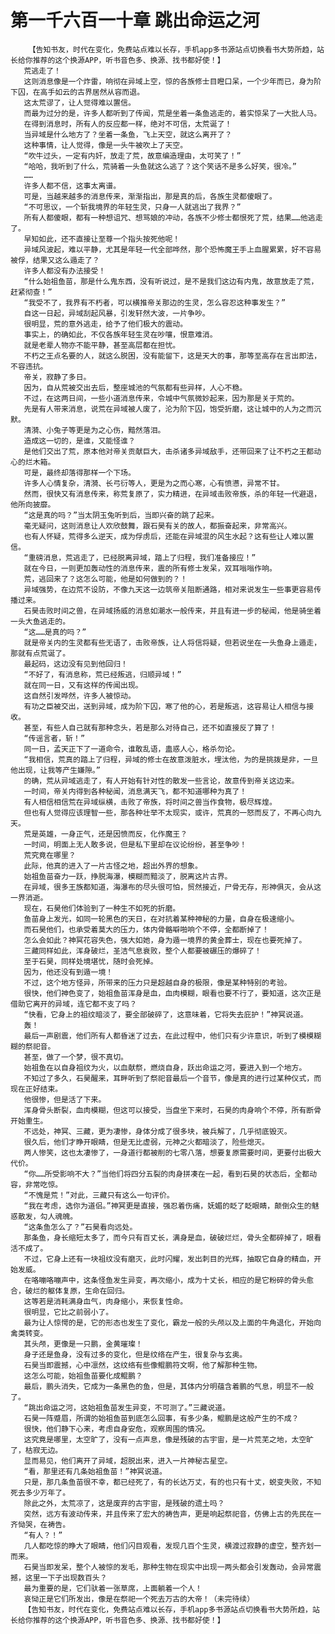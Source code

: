# 第一千六百一十章 跳出命运之河
        【告知书友，时代在变化，免费站点难以长存，手机app多书源站点切换看书大势所趋，站长给你推荐的这个换源APP，听书音色多、换源、找书都好使！】
       荒逃走了！
       这则消息像是一个炸雷，响彻在异域上空，惊的各族修士目瞪口呆，一个少年而已，身为阶下囚，在高手如云的古界居然从容而退。
       这太荒谬了，让人觉得难以置信。
       而最为过分的是，许多人都听到了传闻，荒是坐着一条鱼逃走的，着实惊呆了一大批人马。
       在得到消息时，所有人的反应都一样，绝对不可信，太荒诞了！
       当异域是什么地方了？坐着一条鱼，飞上天空，就这么离开了？
       这种事情，让人觉得，像是一头牛被吹上了天空。
       “吹牛过头，一定有内奸，放走了荒，故意编造理由，太可笑了！”
       “哈哈，我听到了什么，荒骑着一头鱼就这么逃了？这个笑话不是多么好笑，很冷。”
       ……
       许多人都不信，这事太离谱。
       可是，当越来越多的消息传来，渐渐指出，那是真的后，各族生灵都傻眼了。
       “不可思议，一个斩我境界的年轻生灵，只身一人就逃出了我界？”
       所有人都傻眼，都有一种想诅咒、想骂娘的冲动，各族不少修士都恨死了荒，结果……他逃走了。
       早知如此，还不直接让至尊一个指头按死他呢！
       异域风波起，难以平静，尤其是年轻一代全部哗然，那个恐怖魔王手上血腥累累，好不容易被俘，结果又这么遁走了？
       许多人都没有办法接受！
       “什么始祖鱼苗，那是什么鬼东西，没有听说过，是不是我们这边有内鬼，故意放走了荒，赶紧彻查！”
       “我受不了，我界有不朽者，可以横推帝关那边的生灵，怎么容忍这种事发生？”
       自这一日起，异域刮起风暴，引发轩然大波，一片争吵。
       很明显，荒的意外逃走，给予了他们极大的震动。
       事实上，的确如此，不仅各族年轻生灵在吵嚷，恨意难消。
       就是老辈人物亦不能平静，甚至高层都在担忧。
       不朽之王点名要的人，就这么脱困，没有能留下，这是天大的事，那等至高存在言出即法，不容违抗。
       帝关，寂静了多日。
       因为，自从荒被交出去后，整座城池的气氛都有些异样，人心不稳。
       不过，在这两日间，一些小道消息传来，令城中气氛微妙起来，因为那是关于荒的。
       先是有人带来消息，说荒在异域被人废了，沦为阶下囚，饱受折磨，这让城中的人为之而沉默。
       清漪、小兔子等更是为之心伤，黯然落泪。
       造成这一切的，是谁，又能怪谁？
       是他们交出了荒，原本他对帝关贡献巨大，击杀诸多异域敌手，还带回来了让不朽之王都动心的烂木箱。
       可是，最终却落得那样一个下场。
       许多人心情复杂，清漪、长弓衍等人，更是为之而心寒，心有愤懑，异常不甘。
       然而，很快又有消息传来，称荒复原了，实力精进，在异域击败帝族，杀的年轻一代避退，他所向披靡。
       “这是真的吗？”当太阴玉兔听到后，当即兴奋的跳了起来。
       毫无疑问，这则消息让人欢欣鼓舞，跟石昊有关的故人，都振奋起来，非常高兴。
       也有人怀疑，荒得多么逆天，成为俘虏后，还能在异域混的风生水起？这有些让人难以置信。
       “重磅消息，荒逃走了，已经脱离异域，踏上了归程，我们准备接应！”
       就在今日，一则更加轰动性的消息传来，震的所有修士发呆，双耳嗡嗡作响。
       荒，逃回来了？这怎么可能，他是如何做到的？！
       异域强势，在边荒不设防，不像九天这一边筑帝关阻断通路，相对来说发生一些事更容易传播过来。
       石昊击败时间之兽，在异域扬威的消息如潮水一般传来，并且有进一步的秘闻，他是骑坐着一头大鱼逃走的。
       “这……是真的吗？”
       就是帝关内的生灵都有些无语了，击败帝族，让人将信将疑，但若说坐在一头鱼身上遁走，那就有点荒诞了。
       最起码，这边没有见到他回归！
       “不好了，有消息称，荒已经叛逃，归顺异域！”
       就在同一日，又有这样的传闻出现。
       这自然引发哗然，许多人被惊动。
       有功之臣被交出，送到异域，成为阶下囚，寒了他的心，若是叛逃，这容易让人相信与接收。
       甚至，有些人自己就有那种念头，若是那么对待自己，还不如直接反了算了！
       “传谣言者，斩！”
       同一日，孟天正下了一道命令，谁敢乱语，蛊惑人心，格杀勿论。
       “我相信，荒真的踏上了归程，异域的修士在故意泼脏水，埋汰他，为的是挑拨是非，一旦他出现，让我等产生嫌隙。”
       的确，荒从异域逃走了，有人开始有针对性的散发一些言论，故意传到帝关这边来。
       一时间，帝关内得到各种秘闻，消息满天飞，都不知道哪种为真了！
       有人相信相信荒在异域纵横，击败了帝族，将时间之兽当作食物，极尽辉煌。
       但也有人觉得应该理智一些，那各种壮举不太现实，或许，荒真的一怒而反了，不再心向九天。
       荒是英雄，一身正气，还是因愤而反，化作魔王？
       一时间，明面上无人敢多说，但是私下里却在议论纷纷，甚至争吵！
       荒究竟在哪里？
       此际，他真的进入了一片古怪之地，超出外界的想象。
       始祖鱼苗奋力一跃，挣脱海瀑，模糊而黯淡了，脱离这片古界。
       在异域，很多王族都知道，海瀑布的尽头很可怕，贸然接近，尸骨无存，形神俱灭，会从这一界消逝。
       现在，石昊他们体验到了一种生不如死的折磨。
       鱼苗身上发光，如同一轮黑色的天日，在对抗着某种神秘的力量，自身在极速缩小。
       而石昊他们，也承受着莫大的压力，体内骨骼噼啪响个不停，全都断掉了！
       怎么会如此？神冥花容失色，强大如她，身为遁一境界的黄金葬士，现在也要死掉了。
       三藏同样如此，浑身破烂，圣洁气息衰败，整个人都要被碾压的爆碎了！
       至于石昊，同样处境堪忧，随时会死掉。
       因为，他还没有到遁一境！
       不过，这个地方怪异，所带来的压力只是超越自身的极限，像是某种特别的考验。
       很快，他们神色变了，始祖鱼苗浑身是血，血肉模糊，眼看也要不行了，要知道，这次正是借助它离开的异域，连它都不支了吗？
       “快看，它身上的祖纹暗淡了，要全部破碎了，这意味着，它将失去庇护！”神冥说道。
       轰！
       最后一声剧震，他们所有人都昏迷了过去，在此过程中，他们只有少许意识，听到了模模糊糊的祭祀音。
       甚至，做了一个梦，很不真切。
       始祖鱼在以自身祖纹为火，以血献祭，燃烧自身，跃出命运之河，要进入到一个地方。
       不知过了多久，石昊醒来，耳畔听到了祭祀音最后一个音节，像是真的进行过某种仪式，而现在正好结束。
       他很惨，但是活了下来。
       浑身骨头断裂，血肉模糊，但这可以接受，当盘坐下来时，石昊的肉身响个不停，所有断骨开始重生。
       不远处，神冥、三藏，更为凄惨，身体分成了很多块，被兵解了，几乎彻底毁灭。
       很久后，他们才睁开眼睛，但是无比虚弱，元神之火都暗淡了，险些熄灭。
       两人惨笑，这也太凄惨了，一身道行都被削的七零八落，想要复原需要时间，更要付出极大代价。
       “你……所受影响不大？”当他们将四分五裂的肉身拼凑在一起，看到石昊的状态后，全都动容，非常吃惊。
       “不愧是荒！”对此，三藏只有这么一句评价。
       “我在考虑，选你为道侣。”神冥更是直接，强忍着伤痛，妩媚的眨了眨眼睛，颠倒众生的魅惑散发，勾人魂魄。
       “这条鱼怎么了？”石昊看向远处。
       那条鱼，身长缩短太多了，而今只有百丈长，满身是血，破破烂烂，骨头全都碎掉了，眼看活不成了。
       不过，它身上还有一块祖纹没有磨灭，此时闪耀，发出刺目的光辉，抽取它自身的精血，开始发威。
       在咯嘣咯嘣声中，这条怪鱼发生异变，再次缩小，成为十丈长，相应的是它粉碎的骨头愈合，破烂的躯体复原，生命在回归。
       这等若是消耗满身血气，肉身缩小，来恢复性命。
       很明显，它比之前弱小了。
       最为让人惊愕的是，它的形态也发生了变化，霸龙一般的头颅以及上面的牛角退化，开始向禽类转变。
       其头颅，更像是一只鹏，金黄璀璨！
       身子还是鱼身，没有过多的变化，但是纹络在产生，很复杂与玄奥。
       石昊当即震撼，心中凛然，这纹络有些像鲲鹏符文啊，他了解那种生物。
       这怎么可能，始祖鱼苗要化成鲲鹏？
       最后，鹏头消失，它成为一条黑色的鱼，但是，其体内分明蕴含着鹏的气息，明显不一般了。
       “跳出命运之河，这始祖鱼苗发生异变，不可测了。”三藏说道。
       石昊一阵蹙眉，所谓的始祖鱼苗到底怎么回事，有多少条，鲲鹏是这般产生的不成？
       很快，他们静下心来，考虑自身安危，观察周围的情况。
       这究竟是哪里，太空旷了，没有一点声息，像是残破的古宇宙，是一片荒芜之地，太空旷了，枯寂无边。
       显而易见，他们离开了异域，超脱出来，进入一片神秘古星空。
       “看，那里还有几条始祖鱼苗！”神冥说道。
       只是，那几条鱼苗很不幸，都已经死了，有的长达万丈，有的也只有十丈，蜕变失败，不知死去多少万年了。
       除此之外，太荒凉了，这是废弃的古宇宙，是残破的遗土吗？
       突然，远方有波动传来，并且传来了宏大的祷告声，更是响起祭祀音，仿佛上古的先民在一齐恸哭，在祷告。
       “有人？！”
       几人都吃惊的睁大了眼睛，他们闪目观看，发现几百个生灵，横渡过寂静的虚空，整齐划一而来。
       石昊当即发呆，整个人被惊的发毛，那种生物在现实中出现一两头都会引发轰动，会异常震撼，这里一下子出现数百头？
       最为重要的是，它们驮着一张草席，上面躺着一个人！
       哀恸正是它们所发出，像是在祭祀一个死去万古的大帝！（未完待续）
       【告知书友，时代在变化，免费站点难以长存，手机app多书源站点切换看书大势所趋，站长给你推荐的这个换源APP，听书音色多、换源、找书都好使！】